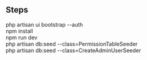 
## Steps
php artisan ui bootstrap --auth\
npm install\
npm run dev\
php artisan db:seed --class=PermissionTableSeeder\
php artisan db:seed --class=CreateAdminUserSeeder